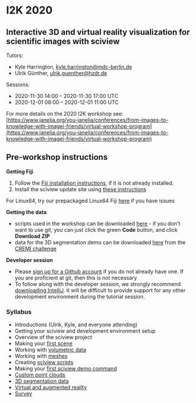 # I2K 2020

## Interactive 3D and virtual reality visualization for scientific images with sciview

Tutors:

* Kyle Harrington, kyle.harrington@mdc-berlin.de
* Ulrik Günther, ulrik.guenther@hzdr.de

Sessions:

* 2020-11-30 14:00      –      2020-11-30 17:00 UTC
* 2020-12-01 08:00      –      2020-12-01 11:00 UTC

For more details on the 2020 I2K workshop see: [https://www.janelia.org/you-janelia/conferences/from-images-to-knowledge-with-imagej-friends/virtual-workshop-program](https://www.janelia.org/you-janelia/conferences/from-images-to-knowledge-with-imagej-friends/virtual-workshop-program)

## Pre-workshop instructions

**Getting Fiji**

1. Follow the [Fiji installation instructions](../installation/installing-fiji.md), if it is not already installed.
2. Install the sciview update site using [these instructions](../installation/installing-the-development-sciview-plugin-for-fiji.md)

For Linux64, try our prepackaged Linux64 Fiji [here](https://www.dropbox.com/s/yjorzgsl39u03g2/Fiji.app-sciview-i2k.zip?dl=0) if you have issues

**Getting the data**

* scripts used in the workshop can be downloaded [here](https://github.com/kephale/sciview-i2k/tree/main/scripts) - if you don't want to use git, you can just click the green **Code** button, and click **Download ZIP**
* data for the 3D segmentation demo can be downloaded [here](https://cremi.org/static/data/sample_A_20160501.hdf) from the [CREMI challenge](https://cremi.org)

**Developer session**

* Please [sign up for a Github account](https://github.com/join) if you do not already have one. If you are proficient at git, then this is not necessary
* To follow along with the developer session, we strongly recommend [downloading IntelliJ](https://www.jetbrains.com/idea/download/). It will be difficult to provide support for any other development environment during the tutorial session.

### Syllabus

* Introductions \(Ulrik, Kyle, and everyone attending\)
* Getting your sciview and development environment setup
* Overview of the sciview project
* Making your [first scene](../basics/first-scene.md)
* Working with [volumetric data](../basics/volumetric-data.md)
* Working with [meshes](https://github.com/scenerygraphics/sciview-docs/tree/a59da827beb64c1e6ce37da3ce44bdc61943fb81/image-analysis/mesh-processing.md)
* Creating [sciview scripts](../scripting/first-scripts.md)
* Making your [first sciview demo command](../development/first-demo-command.md)
* [Custom point clouds](../complex-data/point-clouds.md)
* [3D segmentation data](../complex-data/segmentations.md)
* [Virtual and augmented reality](https://github.com/scenerygraphics/sciview-docs/tree/a59da827beb64c1e6ce37da3ce44bdc61943fb81/XR/VR-AR.md)
* [Survey](../surveys/i2k-2020.md)

